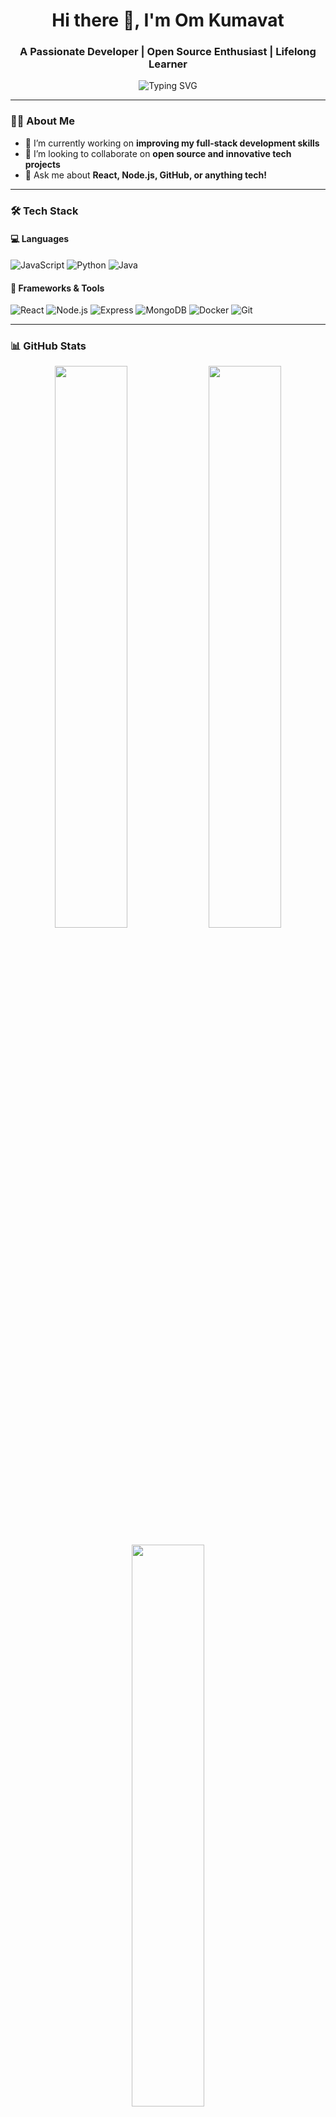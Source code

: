 <h1 align="center">Hi there 👋, I'm Om Kumavat</h1>
<h3 align="center">A Passionate Developer | Open Source Enthusiast | Lifelong Learner</h3>

<p align="center">
  <img src="https://readme-typing-svg.demolab.com?font=Fira+Code&size=22&pause=1000&center=true&vCenter=true&width=435&lines=Full-Stack+Developer;Open+Source+Contributor;Tech+Explorer;Always+learning+something+new" alt="Typing SVG" />
</p>

---

### 👨‍💻 About Me

- 🔭 I’m currently working on **improving my full-stack development skills**
- 👯 I’m looking to collaborate on **open source and innovative tech projects**
- 💬 Ask me about **React, Node.js, GitHub, or anything tech!**

---

### 🛠️ Tech Stack

#### 💻 Languages
![JavaScript](https://img.shields.io/badge/-JavaScript-black?style=flat-square&logo=javascript)
![Python](https://img.shields.io/badge/-Python-black?style=flat-square&logo=python)
![Java](https://img.shields.io/badge/-Java-black?style=flat-square&logo=java)

#### 🧰 Frameworks & Tools
![React](https://img.shields.io/badge/-React-black?style=flat-square&logo=react)
![Node.js](https://img.shields.io/badge/-Node.js-black?style=flat-square&logo=node.js)
![Express](https://img.shields.io/badge/-Express-black?style=flat-square&logo=express)
![MongoDB](https://img.shields.io/badge/-MongoDB-black?style=flat-square&logo=mongodb)
![Docker](https://img.shields.io/badge/-Docker-black?style=flat-square&logo=docker)
![Git](https://img.shields.io/badge/-Git-black?style=flat-square&logo=git)

---

### 📊 GitHub Stats

<p align="center">
  <img src="https://github-readme-stats.vercel.app/api?username=vincenzo0105&show_icons=true&theme=radical" width="48%" />
  <img src="https://streak-stats.demolab.com?user=vincenzo0105&theme=radical" width="48%" />
</p>

<p align="center">
  <img src="https://github-readme-stats.vercel.app/api/top-langs/?username=vincenzo0105&layout=compact&theme=radical" width="48%" />
</p>

---

### 📫 Connect with Me

[![LinkedIn](https://img.shields.io/badge/LinkedIn-blue?style=flat-square&logo=linkedin)](https://www.linkedin.com/in/yourprofile)
[![Gmail](https://img.shields.io/badge/Gmail-red?style=flat-square&logo=gmail)](mailto:your.email@gmail.com)

---

<p align="center">
  <img src="https://capsule-render.vercel.app/api?type=waving&color=gradient&height=100&section=footer"/>
</p>
